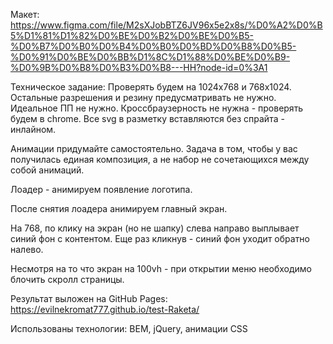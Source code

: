 Макет: https://www.figma.com/file/M2sXJobBTZ6JV96x5e2x8s/%D0%A2%D0%B5%D1%81%D1%82%D0%BE%D0%B2%D0%BE%D0%B5-%D0%B7%D0%B0%D0%B4%D0%B0%D0%BD%D0%B8%D0%B5-%D0%91%D0%BE%D0%BB%D1%8C%D1%88%D0%BE%D0%B9-%D0%9B%D0%B8%D0%B3%D0%B8---HH?node-id=0%3A1

Техническое задание:
Проверять будем на 1024х768 и 768х1024.
Остальные разрешения и резину предусматривать не нужно. Идеальное ПП не нужно.
Кроссбраузерность не нужна - проверять будем в chrome.
Все svg в разметку вставляются без спрайта - инлайном.

Анимации придумайте самостоятельно. 
Задача в том, чтобы у вас получилась единая композиция,
а не набор не сочетающихся между собой анимаций.

Лоадер - анимируем появление логотипа.

После снятия лоадера анимируем главный экран.

На 768, по клику на экран (но не шапку) слева направо выплывает синий фон с контентом.
Еще раз кликнув - синий фон уходит обратно налево.

Несмотря на то что экран на 100vh - при открытии меню необходимо блочить скролл страницы.




Результат выложен на GitHub Pages: https://evilnekromat777.github.io/test-Raketa/

Использованы технологии: BEM, jQuery, анимации CSS

 

